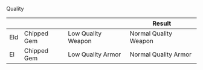 Quality 

|     |             |                    | Result                | 
| --- | ----------- | ------------------ | --------------------- |
| Eld | Chipped Gem | Low Quality Weapon | Normal Quality Weapon |
| El  | Chipped Gem | Low Quality Armor  | Normal Quality Armor  |

